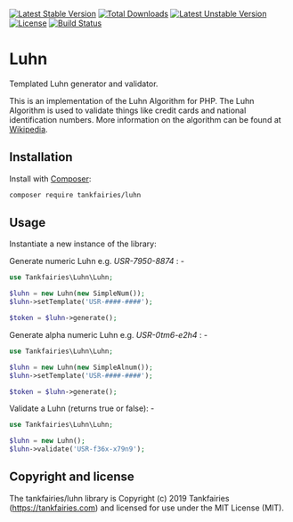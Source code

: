 [![Latest Stable Version](https://poser.pugx.org/tankfairies/luhn/v/stable)](https://packagist.org/packages/tankfairies/luhn)
[![Total Downloads](https://poser.pugx.org/tankfairies/luhn/downloads)](https://packagist.org/packages/tankfairies/luhn)
[![Latest Unstable Version](https://poser.pugx.org/tankfairies/luhn/v/unstable)](https://packagist.org/packages/tankfairies/luhn)
[![License](https://poser.pugx.org/tankfairies/luhn/license)](https://packagist.org/packages/tankfairies/luhn)
[![Build Status](https://travis-ci.com/tankfairies/luhn.svg?branch=2.0)](https://travis-ci.com/tankfairies/luhn)

# Luhn
Templated Luhn generator and validator.

This is an implementation of the Luhn Algorithm for PHP. The Luhn Algorithm is
used to validate things like credit cards and national identification numbers.
More information on the algorithm can be found at [Wikipedia](http://en.wikipedia.org/wiki/Luhn_algorithm).

## Installation

Install with [Composer](https://getcomposer.org/):

```bash
composer require tankfairies/luhn 
```

## Usage

Instantiate a new instance of the library:
 
Generate numeric Luhn e.g. *USR-7950-8874* : -
```php
use Tankfairies\Luhn\Luhn;

$luhn = new Luhn(new SimpleNum());
$luhn->setTemplate('USR-####-####');

$token = $luhn->generate();
```

Generate alpha numeric Luhn e.g. *USR-0tm6-e2h4* : -

```php
use Tankfairies\Luhn\Luhn;

$luhn = new Luhn(new SimpleAlnum());
$luhn->setTemplate('USR-####-####');

$token = $luhn->generate();
```

Validate a Luhn (returns true or false): -

```php
use Tankfairies\Luhn\Luhn;

$luhn = new Luhn();
$luhn->validate('USR-f36x-x79n9');
```

## Copyright and license

The tankfairies/luhn library is Copyright (c) 2019 Tankfairies (https://tankfairies.com) and licensed for use under the MIT License (MIT).
